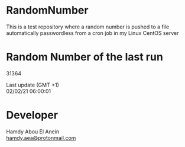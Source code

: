 # RandomNumber    
This is a test repository where a random number is pushed to a file automatically passwordless from a cron job in my Linux CentOS server    
# Random Number of the last run   
31364
      
Last update (GMT +1)    
02/02/21 06:00:01
# Developer    
Hamdy Abou El Anein   
hamdy.aea@protonmail.com
